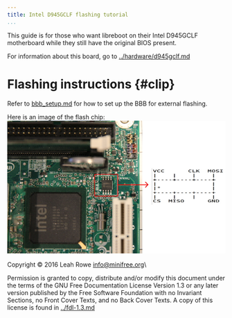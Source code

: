 ```yaml
---
title: Intel D945GCLF flashing tutorial 
...
```


This guide is for those who want libreboot on their Intel D945GCLF
motherboard while they still have the original BIOS present.

For information about this board, go to
[../hardware/d945gclf.md](../hardware/d945gclf.md)

Flashing instructions {#clip}
=====================

Refer to [bbb\_setup.md](bbb_setup.md) for how to set up the BBB for
external flashing.

Here is an image of the flash chip:\
![](../images/d945gclf/d945gclf_spi.jpg)

Copyright © 2016 Leah Rowe <info@minifree.org>\



Permission is granted to copy, distribute and/or modify this document
under the terms of the GNU Free Documentation License Version 1.3 or any later
version published by the Free Software Foundation
with no Invariant Sections, no Front Cover Texts, and no Back Cover Texts.
A copy of this license is found in [../fdl-1.3.md](../fdl-1.3.md)
